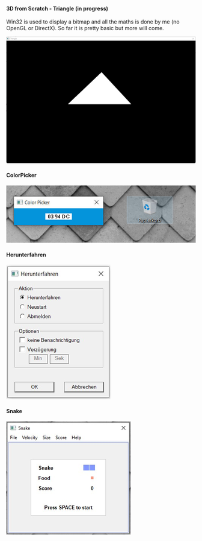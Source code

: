 #### 3D from Scratch - Triangle (in progress)
Win32 is used to display a bitmap and all the maths is done by me (no OpenGL or DirectX). So far it is pretty basic but more will come.
<p float="left">
  <img src="Screenshots/Triangle.png" max-width="500px"/>
</p>

#### ColorPicker
<p float="left">
  <img src="Screenshots/ColorPicker.jpg"/>
</p>

#### Herunterfahren
<p float="left">
  <img src="Screenshots/Herunterfahren.jpg"/>
</p>

#### Snake
<p float="left">
  <img src="Screenshots/Snake.jpg"/>
</p>
